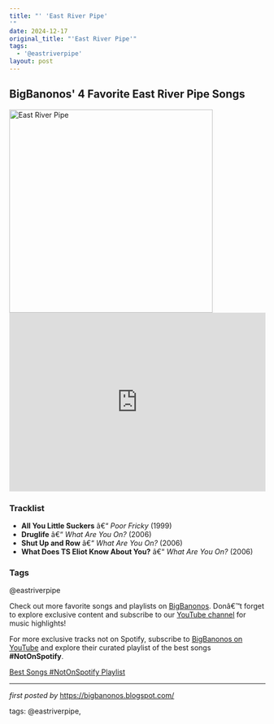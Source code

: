 ```yaml
---
title: "' 'East River Pipe'
'"
date: 2024-12-17
original_title: "'East River Pipe'"
tags:
  - '@eastriverpipe'
layout: post
---
```

<h2>BigBanonos' 4 Favorite East River Pipe Songs</h2> <div > <img src="https://f4.bcbits.com/img/0006133419_10.jpg" alt="East River Pipe" width="400" />
</div> <iframe src="https://open.spotify.com/embed/playlist/6WM20Ug7tlgaClGwO9cVt2?utm_source=generator" width="100%" height="352" frameborder="0" allowfullscreen="" allow="autoplay; clipboard-write; encrypted-media; fullscreen; picture-in-picture" loading="lazy"></iframe> <h3>Tracklist</h3>
<ul> <li><strong>All You Little Suckers</strong> â€“ <em>Poor Fricky</em> (1999)</li> <li><strong>Druglife</strong> â€“ <em>What Are You On?</em> (2006)</li> <li><strong>Shut Up and Row</strong> â€“ <em>What Are You On?</em> (2006)</li> <li><strong>What Does TS Eliot Know About You?</strong> â€“ <em>What Are You On?</em> (2006)</li>
</ul> <h3>Tags</h3>
<p>@eastriverpipe</p> <p>Check out more favorite songs and playlists on <a href="https://bigbanonos.blogspot.com/" target="_blank">BigBanonos</a>. Donâ€™t forget to explore exclusive content and subscribe to our <a href="https://www.youtube.com/@BigBanonos" target="_blank">YouTube channel</a> for music highlights!</p>


<!--Subscribe and Playlist Links-->
<div>
    <p>For more exclusive tracks not on Spotify, subscribe to <a href="https://www.youtube.com/@BigBanonos" target="_blank">BigBanonos on YouTube</a> and explore their curated playlist of the best songs <strong>#NotOnSpotify</strong>.</p>
    <p><a href="https://www.youtube.com/playlist?list=PLtuNtuTatqI0kFahUCbtbfenC_ET5O_tr" target="_blank">Best Songs #NotOnSpotify Playlist<br /></a></p></div>

<hr />

<p><em>first posted by</em> <a href="https://bigbanonos.blogspot.com/" rel="noopener" target="_new">https://bigbanonos.blogspot.com/</a></p>

<p>tags: @eastriverpipe,</p>
